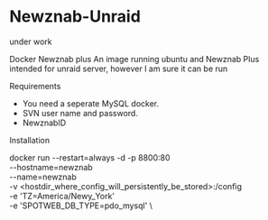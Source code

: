 # Newznab-Unraid
under work

Docker Newznab plus 
An image running ubuntu and Newznab Plus intended for unraid server, however I am sure it can be run

Requirements
- You need a seperate MySQL docker.
- SVN user name and password.
- NewznabID

Installation

docker run --restart=always -d -p 8800:80 \
	--hostname=newznab \
	--name=newznab \
	-v <hostdir_where_config_will_persistently_be_stored>:/config \
	-e 'TZ=America/Newy_York' \
	-e 'SPOTWEB_DB_TYPE=pdo_mysql' \

